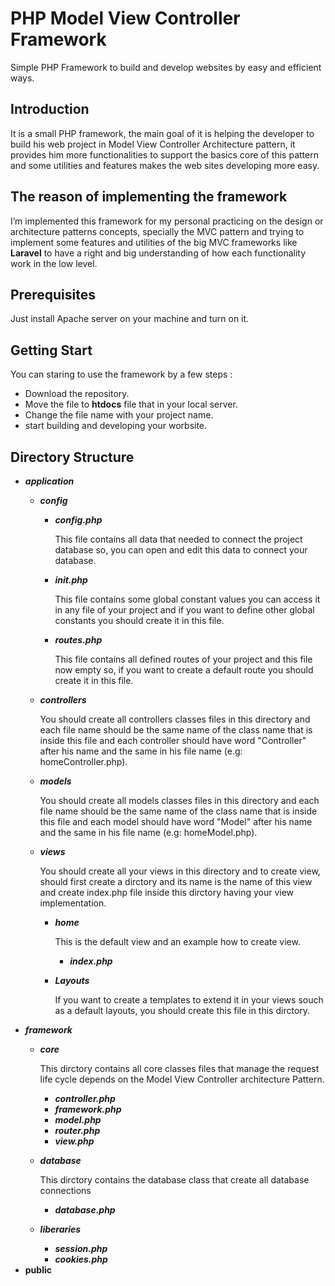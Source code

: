 # PHP Model View Controller Framework
Simple PHP Framework to build and develop websites by easy and efficient ways.

## Introduction

It is a small PHP framework, the main goal of it is helping the developer to build his web project in Model View Controller Architecture pattern, it provides him more functionalities to support the basics core of this pattern and some utilities and features makes the web sites developing more easy.

## The reason of implementing the framework

I’m implemented this framework for my personal practicing on the design or architecture patterns concepts, specially the MVC pattern and trying to implement some features and utilities of the big MVC frameworks like **Laravel** to have a right and big understanding of how each functionality work in the low level.

## Prerequisites
Just install Apache server on your machine and turn on it.

## Getting Start 

You can staring to use the framework by a few steps :
- Download the repository.
- Move the file to **htdocs** file that in your local server.
- Change the file name with your project name.
- start building and developing your worbsite.

## Directory Structure

- **_application_**
  - **_config_**
    - **_config.php_** 
    
        This file contains all data that needed to connect the project database
        so, you can open and edit this data to connect your database.    
     - **_init.php_**
        
        This file contains some global constant values you can access it in any file of your project
        and if you want to define other global constants you should create it in this file.
     - **_routes.php_**
       
       This file contains all defined routes of your project and this file now empty
       so, if you want to create a default route you should create it in this file.
  - **_controllers_**
    
    You should create all controllers classes files in this directory and
    each file name should be the same name of the class name that is inside this file and
    each controller should have word "Controller" after his name and the same in his file name (e.g: homeController.php).
  - **_models_**
  
    You should create all models classes files in this directory and
    each file name should be the same name of the class name that is inside this file and
    each model should have word "Model" after his name and the same in his file name (e.g: homeModel.php).
  - **_views_**
  
    You should create all your views in this directory and to create view,
    should first create a dirctory and its name is the name of this view
    and create index.php file inside this dirctory having your view implementation.
    - **_home_**
      
      This is the default view and an example how to create view.
      - **_index.php_**
    - **_Layouts_**
      
      If you want to create a templates to extend it in your views souch as a default layouts, you should create this file in this dirctory.
- **_framework_**
  - **_core_**
  
    This dirctory contains all core classes files that manage the request life cycle depends on the Model View Controller architecture Pattern.
    
    - **_controller.php_**
    - **_framework.php_**
    - **_model.php_**
    - **_router.php_**
    - **_view.php_**
  - **_database_**
    
    This dirctory contains the database class that create all database connections
     - **_database.php_**
   - **_liberaries_**
     - **_session.php_**
     - **_cookies.php_**
- **public**

